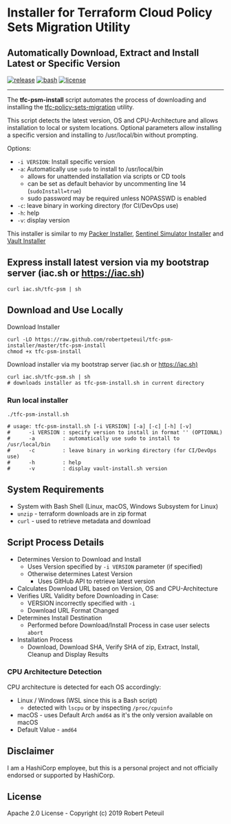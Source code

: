 # Installer for Terraform Cloud Policy Sets Migration Utility

## Automatically Download, Extract and Install Latest or Specific Version

[![release](https://img.shields.io/github/release/robertpeteuil/tfc-psm-installer.svg?colorB=2067b8)](https://github.com/robertpeteuil/tfc-psm-installer)
[![bash](https://img.shields.io/badge/language-bash-89e051.svg?style=flat-square)](https://github.com/robertpeteuil/tfc-psm-installer)
[![license](https://img.shields.io/github/license/robertpeteuil/tfc-psm-installer.svg?colorB=2067b8)](https://github.com/robertpeteuil/tfc-psm-installer)

---

The **tfc-psm-install** script automates the process of downloading and installing the [tfc-policy-sets-migration](https://github.com/hashicorp/tfc-policy-sets-migration) utility.

This script detects the latest version, OS and CPU-Architecture and allows installation to local or system locations.  Optional parameters allow installing a specific version and installing to /usr/local/bin without prompting.

Options:

- `-i VERSION`:  Install specific version
- `-a`:          Automatically use `sudo` to install to /usr/local/bin
  - allows for unattended installation via scripts or CD tools
  - can be set as default behavior by uncommenting line 14 (`sudoInstall=true`)
  - sudo password may be required unless NOPASSWD is enabled
- `-c`:          leave binary in working directory (for CI/DevOps use)
- `-h`:          help
- `-v`:          display version

This installer is similar to my [Packer Installer](https://github.com/robertpeteuil/packer-installer), [Sentinel Simulator Installer](https://github.com/robertpeteuil/sentinel-installer) and [Vault Installer](https://github.com/robertpeteuil/vault-installer)

## Express install latest version via my bootstrap server (iac.sh or https://iac.sh)

``` shell
curl iac.sh/tfc-psm | sh
```

## Download and Use Locally

Download Installer

``` shell
curl -LO https://raw.github.com/robertpeteuil/tfc-psm-installer/master/tfc-psm-install
chmod +x tfc-psm-install
```

Download installer via my bootstrap server (iac.sh or <https://iac.sh)>

``` shell
curl iac.sh/tfc-psm.sh | sh
# downloads installer as tfc-psm-install.sh in current directory
```

### Run local installer

``` shell
./tfc-psm-install.sh

# usage: tfc-psm-install.sh [-i VERSION] [-a] [-c] [-h] [-v]
#      -i VERSION : specify version to install in format '' (OPTIONAL)
#      -a         : automatically use sudo to install to /usr/local/bin
#      -c         : leave binary in working directory (for CI/DevOps use)
#      -h         : help
#      -v         : display vault-install.sh version
```

## System Requirements

- System with Bash Shell (Linux, macOS, Windows Subsystem for Linux)
- `unzip` - terraform downloads are in zip format
- `curl` - used to retrieve metadata and download

## Script Process Details

- Determines Version to Download and Install
  - Uses Version specified by `-i VERSION` parameter (if specified)
  - Otherwise determines Latest Version
    - Uses GitHub API to retrieve latest version
- Calculates Download URL based on Version, OS and CPU-Architecture
- Verifies URL Validity before Downloading in Case:
  - VERSION incorrectly specified with `-i`
  - Download URL Format Changed
- Determines Install Destination
  - Performed before Download/Install Process in case user selects `abort`
- Installation Process
  - Download, Download SHA, Verify SHA of zip, Extract, Install, Cleanup and Display Results

### CPU Architecture Detection

CPU architecture is detected for each OS accordingly:

- Linux / Windows (WSL since this is a Bash script)
  - detected with `lscpu` or by inspecting `/proc/cpuinfo`
- macOS - uses Default Arch `amd64` as it's the only version available on macOS
- Default Value - `amd64`

## Disclaimer

I am a HashiCorp employee, but this is a personal project and not officially endorsed or supported by HashiCorp.

## License

Apache 2.0 License - Copyright (c) 2019    Robert Peteuil
